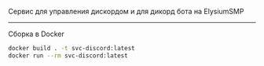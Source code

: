 Сервис для управления дискордом и для дикорд бота на ElysiumSMP

---

Сборка в Docker
```bash
docker build . -t svc-discord:latest
docker run --rm svc-discord:latest
```
